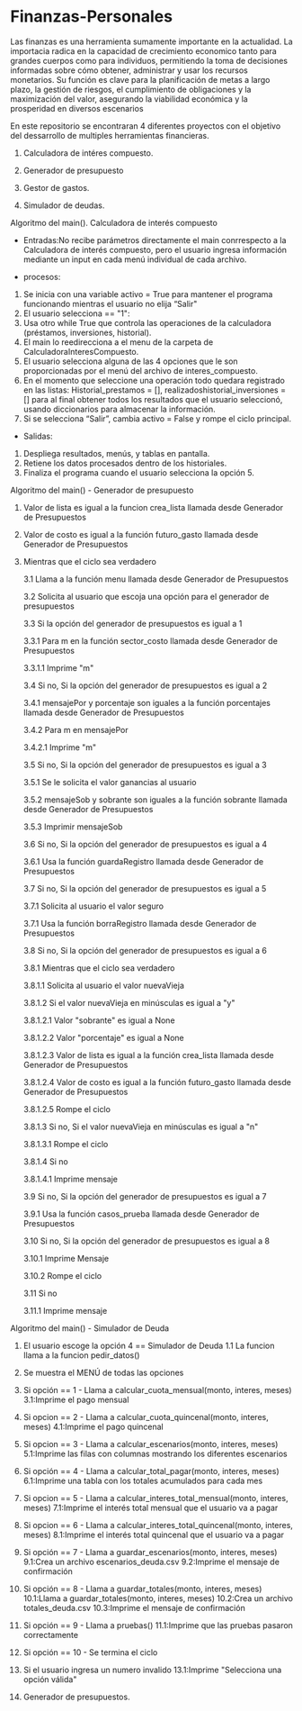 # Finanzas-Personales
Las finanzas es una herramienta sumamente importante en la actualidad. La importacia radica en la capacidad de crecimiento economico tanto para grandes cuerpos como para individuos, permitiendo la toma de decisiones informadas sobre cómo obtener, administrar y usar los recursos monetarios. Su función es clave para la planificación de metas a largo plazo, la gestión de riesgos, el cumplimiento de obligaciones y la maximización del valor, asegurando la viabilidad económica y la prosperidad en diversos escenarios

En este repositorio se encontraran 4 diferentes proyectos con el objetivo del dessarrollo de multiples herramientas financieras.

1. Calculadora de intéres compuesto.
2. Generador de presupuesto
3. Gestor de gastos.
  
4. Simulador de deudas.

Algoritmo del main(). Calculadora de interés compuesto

- Entradas:No recibe parámetros directamente el main conrrespecto a la Calculadora de interés compuesto, pero el usuario ingresa información mediante un input en cada menú individual de cada archivo.
  
- procesos:
1. Se inicia con una variable activo = True para mantener el programa funcionando mientras el usuario no elija “Salir"
2. El usuario selecciona == "1":
3. Usa otro while True que controla las operaciones de la calculadora (préstamos, inversiones, historial).
4. El main lo reedirecciona a el menu de la carpeta de CalculadoraInteresCompuesto.
5. El usuario selecciona alguna de las 4 opciones que le son proporcionadas por el menú del archivo de interes_compuesto.
6. En el momento que seleccione una operación todo quedara registrado en las listas: Historial_prestamos = [], realizadoshistorial_inversiones = [] para al final obtener todos los resultados que el usuario seleccionó, usando diccionarios para almacenar la información.
7. Si se selecciona “Salir”, cambia activo = False y rompe el ciclo principal.
   
- Salidas:
1. Despliega resultados, menús, y tablas en pantalla.
2. Retiene los datos procesados dentro de los historiales.
3. Finaliza el programa cuando el usuario selecciona la opción 5.





Algoritmo del main() - Generador de presupuesto

1. Valor de lista es igual a la funcion crea_lista llamada desde Generador de Presupuestos
2. Valor de costo es igual a la función futuro_gasto llamada desde Generador de Presupuestos
3. Mientras que el ciclo sea verdadero
   
   3.1 Llama a la función menu llamada desde Generador de Presupuestos
   
   3.2 Solicita al usuario que escoja una opción para el generador de presupuestos

   3.3 Si la opción del generador de presupuestos es igual a 1

   3.3.1 Para m en la función sector_costo llamada desde Generador de Presupuestos

   3.3.1.1 Imprime "m"

   3.4 Si no, Si la opción del generador de presupuestos es igual a 2

   3.4.1 mensajePor y porcentaje son iguales a la función porcentajes llamada desde Generador de Presupuestos

   3.4.2 Para m en mensajePor

   3.4.2.1 Imprime "m"

   3.5 Si no, Si la opción del generador de presupuestos es igual a 3

   3.5.1 Se le solicita el valor ganancias al usuario

   3.5.2 mensajeSob y sobrante son iguales a la función sobrante llamada desde Generador de Presupuestos

   3.5.3 Imprimir mensajeSob

   3.6 Si no, Si la opción del generador de presupuestos es igual a 4

   3.6.1 Usa la función guardaRegistro llamada desde Generador de Presupuestos

   3.7 Si no, Si la opción del generador de presupuestos es igual a 5

   3.7.1 Solicita al usuario el valor seguro

   3.7.1 Usa la función borraRegistro llamada desde Generador de Presupuestos

   3.8 Si no, Si la opción del generador de presupuestos es igual a 6

   3.8.1 Mientras que el ciclo sea verdadero

   3.8.1.1 Solicita al usuario el valor nuevaVieja

   3.8.1.2 Si el valor nuevaVieja en minúsculas es igual a "y"

   3.8.1.2.1 Valor "sobrante" es igual a None

   3.8.1.2.2 Valor "porcentaje" es igual a None

   3.8.1.2.3 Valor de lista es igual a la función crea_lista llamada desde Generador de Presupuestos

   3.8.1.2.4 Valor de costo es igual a la función futuro_gasto llamada desde Generador de Presupuestos

   3.8.1.2.5 Rompe el ciclo

   3.8.1.3 Si no, Si el valor nuevaVieja en minúsculas es igual a "n"

   3.8.1.3.1 Rompe el ciclo

   3.8.1.4 Si no

   3.8.1.4.1 Imprime mensaje

   3.9 Si no, Si la opción del generador de presupuestos es igual a 7

   3.9.1 Usa la función casos_prueba llamada desde Generador de Presupuestos

   3.10 Si no, Si la opción del generador de presupuestos es igual a 8

   3.10.1 Imprime Mensaje

   3.10.2 Rompe el ciclo

   3.11 Si no

   3.11.1 Imprime mensaje


Algoritmo del main() - Simulador de Deuda

1. El usuario escoge la opción 4 == Simulador de Deuda
   1.1 La funcion llama a la funcion pedir_datos() 


2. Se muestra el MENÚ de todas las opciones


3. Si opción == 1 - Llama a calcular_cuota_mensual(monto, interes, meses)
   3.1:Imprime el pago mensual


4. Si opcion == 2 - Llama a calcular_cuota_quincenal(monto, interes, meses)
   4.1:Imprime el pago quincenal
   
5. Si opcion == 3 - Llama a calcular_escenarios(monto, interes, meses)
   5.1:Imprime las filas con columnas mostrando los diferentes escenarios


6. Si opción == 4 - Llama a calcular_total_pagar(monto, interes, meses)
   6.1:Imprime una tabla con los totales acumulados para cada mes


7. Si opcion == 5 - Llama a calcular_interes_total_mensual(monto, interes, meses)
   7.1:Imprime el interés total mensual que el usuario va a pagar 


8. Si opcion == 6 - Llama a calcular_interes_total_quincenal(monto, interes, meses)
   8.1:Imprime el interés total quincenal que el usuario va a pagar


9. Si opción == 7 - Llama a guardar_escenarios(monto, interes, meses)
   9.1:Crea un archivo escenarios_deuda.csv
   9.2:Imprime el mensaje de confirmación


10. Si opción == 8 - Llama a guardar_totales(monto, interes, meses)
   10.1:Llama a guardar_totales(monto, interes, meses)
   10.2:Crea un archivo totales_deuda.csv
   10.3:Imprime el mensaje de confirmación


11. Si opción == 9 - Llama a pruebas()
   11.1:Imprime que las pruebas pasaron correctamente


12. Si opción == 10 - Se termina el ciclo


13. Si el usuario ingresa un numero invalido
   13.1:Imprime "Selecciona una opción válida"





   
4. Generador de presupuestos.

